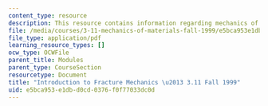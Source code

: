 ```yaml
---
content_type: resource
description: This resource contains information regarding mechanics of materials.
file: /media/courses/3-11-mechanics-of-materials-fall-1999/e5bca953e1dbd0cd0376f0f77033dc0d_MIT3_11F99_frac.pdf
file_type: application/pdf
learning_resource_types: []
ocw_type: OCWFile
parent_title: Modules
parent_type: CourseSection
resourcetype: Document
title: "Introduction to Fracture Mechanics \u2013 3.11 Fall 1999"
uid: e5bca953-e1db-d0cd-0376-f0f77033dc0d
---
```

